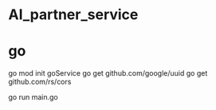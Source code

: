 # AI_partner_service
# go
go mod init goService
go get github.com/google/uuid
go get github.com/rs/cors

go run main.go
